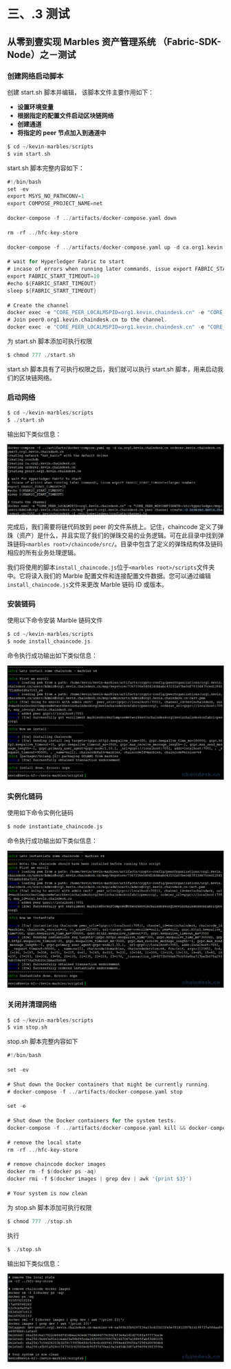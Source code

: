 # 三、.3 测试

## 从零到壹实现 Marbles 资产管理系统 （Fabric-SDK-Node）之－测试

### 创建网络启动脚本

创建 start.sh 脚本并编辑， 该脚本文件主要作用如下：

*   **设置环境变量**
*   **根据指定的配置文件启动区块链网络**
*   **创建通道**
*   **将指定的 peer 节点加入到通道中**

```go
$ cd ~/kevin-marbles/scripts
$ vim start.sh 
```

start.sh 脚本完整内容如下：

```go
#!/bin/bash
set -ev
export MSYS_NO_PATHCONV=1
export COMPOSE_PROJECT_NAME=net

docker-compose -f ../artifacts/docker-compose.yaml down

rm -rf ../hfc-key-store

docker-compose -f ../artifacts/docker-compose.yaml up -d ca.org1.kevin.chaindesk.cn orderer.kevin.chaindesk.cn peer0.org1.kevin.chaindesk.cn

# wait for Hyperledger Fabric to start
# incase of errors when running later commands, issue export FABRIC_START_TIMEOUT=<larger number>
export FABRIC_START_TIMEOUT=10
#echo ${FABRIC_START_TIMEOUT}
sleep ${FABRIC_START_TIMEOUT}

# Create the channel
docker exec -e "CORE_PEER_LOCALMSPID=org1.kevin.chaindesk.cn" -e "CORE_PEER_MSPCONFIGPATH=/etc/hyperledger/msp/users/Admin@org1.kevin.chaindesk.cn/msp" peer0.org1.kevin.chaindesk.cn peer channel create -o orderer.kevin.chaindesk.cn:7050 -c kevinchaindesk -f /etc/hyperledger/configtx/channel.tx
# Join peer0.org1.kevin.chaindesk.cn to the channel.
docker exec -e "CORE_PEER_LOCALMSPID=org1.kevin.chaindesk.cn" -e "CORE_PEER_MSPCONFIGPATH=/etc/hyperledger/msp/users/Admin@org1.kevin.chaindesk.cn/msp" peer0.org1.kevin.chaindesk.cn peer channel join -b kevinchaindesk.block 
```

为 start.sh 脚本添加可执行权限

```go
$ chmod 777 ./start.sh 
```

start.sh 脚本具有了可执行权限之后，我们就可以执行 start.sh 脚本，用来启动我们的区块链网络。

### 启动网络

```go
$ cd ~/kevin-marbles/scripts
$ ./start.sh 
```

输出如下类似信息：

![env_start](img/14d892b951673d64786b5011b42869f9.jpg)

完成后，我们需要将链代码放到 peer 的文件系统上。记住，chaincode 定义了弹珠（资产）是什么，并且实现了我们的弹珠交易的业务逻辑。可在此目录中找到弹珠链码`<marbles root>/chaincode/src/`。目录中包含了定义的弹珠结构体及链码相应的所有业务处理逻辑。

我们将使用的脚本`install_chaincode.js`位于`<marbles root>/scripts`文件夹中。它将读入我们的 Marble 配置文件和连接配置文件数据。您可以通过编辑`install_chaincode.js`文件来更改 Marble 链码 ID 或版本。

### 安装链码

使用以下命令安装 Marble 链码文件

```go
$ cd ~/kevin-marbles/scripts
$ node install_chaincode.js 
```

命令执行成功输出如下类似信息：

![install_chaincode](img/7ec19e8281a1a0d735aeb94115ca7baf.jpg)

### 实例化链码

使用如下命令实例化链码

```go
$ node instantiate_chaincode.js 
```

命令执行成功输出如下类似信息：

![instantiate_chaincode](img/fe211e8284285e3d8153c006a36063b9.jpg)

### 关闭并清理网络

```go
$ cd ~/kevin-marbles/scripts
$ vim stop.sh 
```

stop.sh 脚本完整内容如下

```go
#!/bin/bash

set -ev

# Shut down the Docker containers that might be currently running.
# docker-compose -f ../artifacts/docker-compose.yaml stop

set -e

# Shut down the Docker containers for the system tests.
docker-compose -f ../artifacts/docker-compose.yaml kill && docker-compose -f ../artifacts/docker-compose.yaml down

# remove the local state
rm -rf ../hfc-key-store

# remove chaincode docker images
docker rm -f $(docker ps -aq)
docker rmi -f $(docker images | grep dev | awk '{print $3}')

# Your system is now clean 
```

为 stop.sh 脚本添加可执行权限

```go
$ chmod 777 ./stop.sh 
```

执行

```go
$ ./stop.sh 
```

输出如下类似信息：

![env_clean](img/bcd24d3c90a26b8cbe601766325cb5e7.jpg)